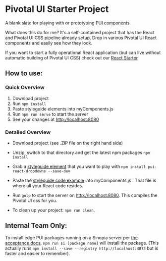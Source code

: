 # Pivotal UI Starter Project

A blank slate for playing with or prototyping [PUI components.](http://styleguide.pivotal.io)

What does this do for me?
It's a self-contained project that has the React and Pivotal UI CSS pipeline already setup. Drop in various Pivotal UI React components and easily see how they look.

If you want to start a fully operational React application (but can live without automatic building of Pivotal UI CSS) check out our [React Starter](https://github.com/pivotal-cf/react-starter)

## How to use:

### Quick Overview

1. Download project
1. Run `npm install`
1. Paste styleguide elements into myComponents.js
1. Run `npm run serve` to start the server
1. See your changes at [http://localhost:8080](http://localhost:8080)

### Detailed Overview

- Download project (see .ZIP file on the right hand side)
- Unzip, switch to that directory and get the latest npm packages 
`npm install`
- Grab a [styleguide element](http://styleguide.cfapps.io/react.html#dropdown_react) that you want to play with 
`npm install pui-react-dropdowns --save-dev`

- Paste the [styleguide code example](http://styleguide.cfapps.io/react.html#dropdown_react) into myComponents.js . That file is where all your React code resides.
- Run `gulp` to start the server on [http://localhost:8080](http://localhost:8080). This compiles the Pivotal UI css for you.

- To clean up your project: `npm run clean`.

## Internal Team Only:

To install edge PUI packages running on a Sinopia server per [the acceptance docs](https://github.com/pivotal-cf/pivotal-ui/blob/master/CORE_TEAM_DOCS.md#acceptance), `npm run si [package name]` will install the package. (This actually runs `npm install --save --registry http://localhost:4873` but is faster and easier to remember).

